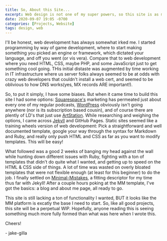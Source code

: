 ```yaml
---
title: So, About this Site...
excerpt: Web design is not one of my super powers, so this site is as much a project as it is a portfolio
date: 2020-09-07 19:05 -0700
categories: [Projects, Website]
tags: design, web
---
```


I'll be honest, web development has always somewhat irked me. I started programming by way of game development, where to start making something you picked an engine or framework, which dictated your language, and off you went (or vis vera).  Compare that to web development where you need HTML, CSS, maybe PHP, and some JavaScript just to get something cool going.  THis initial distaste was augmented by time working in IT infrastructure where us server folks always seemed to be at odds with crazy web developers that couldn't install a web cert, and seemed to be oblivious to how DNS works(yes, MX records ARE important!).
 
So, to put it simply, I have some biases. But when it came time to build this site I had some options: [Squarespace's](https://squarespace.com) marketing has permeated just about every one of my regular podcasts, [WordPress](https://wordpress.org/) obviously isn't going anywhere (nor is its subscription based cousin), and of course there are plently of LD's that just use [ArtStation](https://artstation.com).  While researching and weighing the options, I came across [Jekyll](https://jekyllrb.com/) and GitHub Pages.  Static sites seemed like a training wheels version of web development: Pick a straightforward and well documented template, google your way through the syntax for Markdown and Ruby, and really only push HTML and CSS as far as you want to modify templates.  This will be easy!
 
What followed was a good 2 weeks of banging my head against the wall while hunting down different issues with Ruby, fighting with a ton of templates that didn't do quite what I wanted, and getting up to speed on the HTML & CSS side of things.  A lot of time was wasted on overly bloated templates that were not flexible enough (at least for this beginner) to do the job.  I finally settled on [Minimal-Mistakes](https://mmistakes.github.io/minimal-mistakes/), a fitting descriptor for my time thus far with Jekyll!  After a couple hours poking at the MM template, I've got the basics: a blog and about me page, all ready to go.
 
This site is still lacking a ton of functionality I wanted, BUT it looks like the MM platform is excatly the base I need to start.  So, like all good projects, this site will be a perpetual WIP. Hopefully, anyone reading this is seeing something much more fully formed than what was here when I wrote this.

Cheers!

\- jake-gilla